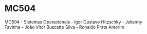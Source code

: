 # MC504
MC504 - Sistemas Operacionais - Igor Gustavo Hitzschky - Julianny Favinha - João Vítor Buscatto Silva - Ronaldo Prata Amorim
